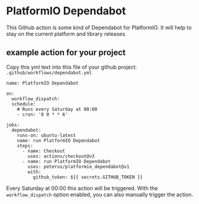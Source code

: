 # PlatformIO Dependabot

This Github action is some kind of Dependabot for PlatformIO.
It will help to stay on the current platform and library releases.

## example action for your project

Copy this yml text into this file of your github project: `.github/workflows/dependabot.yml`

```
name: PlatformIO Dependabot

on:
  workflow_dispatch:
  schedule:
    # Runs every Saturday at 00:00
    - cron: '0 0 * * 6'

jobs:
  dependabot:
    runs-on: ubuntu-latest
    name: run PlatformIO Dependabot
    steps:
      - name: Checkout
        uses: actions/checkout@v3
      - name: run PlatformIO Dependabot
        uses: peterus/platformio_dependabot@v1
        with:
          github_token: ${{ secrets.GITHUB_TOKEN }}
```

Every Saturday at 00:00 this action will be triggered. With the `workflow_dispatch` option enabled, you can also manually trigger the action.
